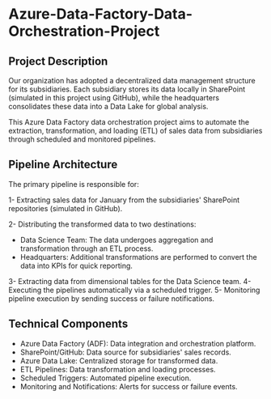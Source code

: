 # Azure-Data-Factory-Data-Orchestration-Project

## Project Description

Our organization has adopted a decentralized data management structure for its subsidiaries. Each subsidiary stores its data locally in SharePoint (simulated in this project using GitHub), while the headquarters consolidates these data into a Data Lake for global analysis.

This Azure Data Factory data orchestration project aims to automate the extraction, transformation, and loading (ETL) of sales data from subsidiaries through scheduled and monitored pipelines.

## Pipeline Architecture

The primary pipeline is responsible for:

1- Extracting sales data for January from the subsidiaries' SharePoint repositories (simulated in GitHub).

2- Distributing the transformed data to two destinations:
 - Data Science Team: The data undergoes aggregation and transformation through an ETL process.
 - Headquarters: Additional transformations are performed to convert the data into KPIs for quick reporting.

3- Extracting data from dimensional tables for the Data Science team.
4- Executing the pipelines automatically via a scheduled trigger.
5- Monitoring pipeline execution by sending success or failure notifications.

## Technical Components

 - Azure Data Factory (ADF): Data integration and orchestration platform.
 - SharePoint/GitHub: Data source for subsidiaries' sales records.
 - Azure Data Lake: Centralized storage for transformed data.
 - ETL Pipelines: Data transformation and loading processes.
 - Scheduled Triggers: Automated pipeline execution.
 - Monitoring and Notifications: Alerts for success or failure events.
